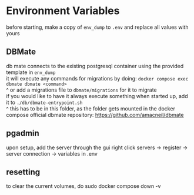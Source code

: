# Environment Variables  
before starting, make a copy of `env_dump` to `.env` and replace all values with yours  

## DBMate  
db mate connects to the existing postgresql container using the provided template in `env_dump`  
it will execute any commands for migrations by doing: `docker compose exec dbmate dbmate <command>`  
^ or add a migrations file to `dbmate/migrations` for it to migrate  
if you would like to have it always execute something when started up, add it to `./db/dbmate-entrypoint.sh`  
^ this has to be in this folder, as the folder gets mounted in the docker compose
official dbmate repository: https://github.com/amacneil/dbmate

## pgadmin
upon setup, add the server through the gui
right click servers -> register -> server
connection -> variables in .env

## resetting
to clear the current volumes, do sudo docker compose down -v
